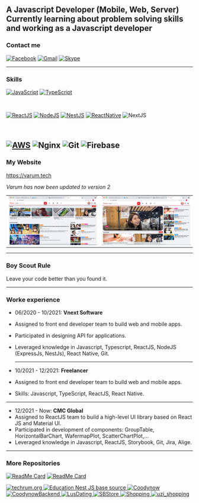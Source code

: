 
## A Javascript Developer (Mobile, Web, Server) <br> Currently learning about problem solving skills and working as a Javascript developer 

### Contact me
                  
[![Facebook](https://img.shields.io/badge/facebook-%231877F2.svg?&style=for-the-badge&logo=facebook&logoColor=white)](https://www.facebook.com/tranquocviet226)
[![Gmail](https://img.shields.io/badge/gmail-red?&style=for-the-badge&logo=gmail&logoColor=white)](https://mail.google.com/mail/u/0/?fs=1&to=tranquocviet226@gmail.com&su=SUBJECT&body=BODY&tf=cm)
[![Skype](https://img.shields.io/badge/Skype-%2300AFF0.svg?style=for-the-badge&logo=Skype&logoColor=white)](https://join.skype.com/invite/Ya469b3cgEbJ)

 ---
 
### Skills

[![JavaScript](https://img.shields.io/badge/javascript-%23323330.svg?style=for-the-badge&logo=javascript&logoColor=%23F7DF1E)]()
[![TypeScript](https://img.shields.io/badge/typeScript-%231DA1F2.svg?&style=for-the-badge&logo=typescript&logoColor=white)]()

<br/>

[![ReactJS](https://img.shields.io/badge/reactjs-%233498DB.svg?&style=for-the-badge&logo=react&logoColor=white)]()
[![NodeJS](https://img.shields.io/badge/node.js-%2343853D.svg?style=for-the-badge&logo=node-dot-js&logoColor=white)]()
[![NestJS](https://img.shields.io/badge/nestjs-%23E0234E.svg?style=for-the-badge&logo=nestjs&logoColor=white)]()
[![ReactNative](https://img.shields.io/badge/reactnative-%233498DB.svg?&style=for-the-badge&logo=react&logoColor=white)]()
![NextJS](https://img.shields.io/badge/Next-black?style=for-the-badge&logo=next.js&logoColor=white)

<br/>

[![AWS](https://img.shields.io/badge/AWS-%23FF9900.svg?style=for-the-badge&logo=amazon-aws&logoColor=white)]()
![Nginx](https://img.shields.io/badge/nginx-%23009639.svg?style=for-the-badge&logo=nginx&logoColor=white)
![Git](https://img.shields.io/badge/git-%23F05033.svg?style=for-the-badge&logo=git&logoColor=white)
![Firebase](https://camo.githubusercontent.com/029c025c6da46b2fa8f15a3fa00261b9045d7b2a87a9692d437ee27b511c6f63/68747470733a2f2f696d672e736869656c64732e696f2f7374617469632f76313f7374796c653d666f722d7468652d6261646765266d6573736167653d466972656261736526636f6c6f723d323232323232266c6f676f3d4669726562617365266c6f676f436f6c6f723d464643413238266c6162656c3d)
 ---

### My Website

<a style="" href="https://varum.tech">https://varum.tech</a>

*Varum has now been updated to version 2*

|                       |                         | 
|        :---:          |          :---:          |       
| ![](./Screen%20Shot%202021-12-02%20at%204.23.17%20PM.png) | ![](./Screen%20Shot%202021-12-02%20at%204.24.51%20PM.png) | 


 ---

### Boy Scout Rule

Leave your code better than you found it.

 ---
 
### Worke experience

 * 06/2020 - 10/2021: **Vnext Software**
 * Assigned to front end developer team to build web and mobile apps.
 * Participated in designing API for applications.
 * Leveraged knowledge in Javascript, Typescript, ReactJS, NodeJS (ExpressJs, NestJs), React Native, Git.

    ---

 * 10/2021 - 12/2021: **Freelancer**
 * Assigned to front end developer team to build web and mobile apps.
 * Skills: Javascript, TypeScript, ReactJS, React Native.

 ---
 
 * 12/2021 - Now: **CMC Global**
 * Assigned to ReactJS team to build a high-level UI library based on React JS and Material UI.
 * Participated in development of components: GroupTable, HorizontalBarChart, WafermapPlot, ScatterChartPlot,...
 * Leveraged knowledge in Javascript, ReactJS, Storybook, Git, Jira, Alige.

 ---
       
                                                                          
### More Repositories

[![ReadMe Card](https://github-readme-stats.vercel.app/api/pin/?username=tranquocviet226&repo=varrum&theme=vue)](https://github.com/tranquocviet226/varrum)
[![ReadMe Card](https://github-readme-stats.vercel.app/api/pin/?username=tranquocviet226&repo=varrum-web-user&theme=vue)](https://github.com/tranquocviet226/varrum-web-user)

<a href="https://github.com/tranquocviet226/techrum">
  <img alt="techrum.org" src="https://github-readme-stats.vercel.app/api/pin/?username=tranquocviet226&repo=techrum&show_owner=true" />
</a>
<a href="https://github.com/tranquocviet226/education_base">
  <img alt="Education Nest JS base source" src="https://github-readme-stats.vercel.app/api/pin/?username=tranquocviet226&repo=education_base&show_owner=true" />
</a>
<a href="https://github.com/tranquocviet226/coodynow">
  <img alt="Coodynow" src="https://github-readme-stats.vercel.app/api/pin/?username=tranquocviet226&repo=coodynow&show_owner=true" />
</a>
<a href="https://github.com/tranquocviet226/coodynow_backend">
  <img alt="CoodynowBackend" src="https://github-readme-stats.vercel.app/api/pin/?username=tranquocviet226&repo=coodynow_backend&show_owner=true" />
</a>
<a href="https://github.com/tranquocviet226/lus_ios">
  <img alt="LusDating" src="https://github-readme-stats.vercel.app/api/pin/?username=tranquocviet226&repo=lus_ios&show_owner=true" />
</a>
<a href="https://github.com/tranquocviet226/SBStoreClient">
  <img alt="SBStore" src="https://github-readme-stats.vercel.app/api/pin/?username=tranquocviet226&repo=SBStoreClient&show_owner=true" />
</a>
<a href="https://github.com/tranquocviet226/Shopping">
  <img alt="Shopping" src="https://github-readme-stats.vercel.app/api/pin/?username=tranquocviet226&repo=Shopping&show_owner=true" />
</a>
<a href="https://github.com/VTNPlusD/uzi_shopping">
  <img alt="uzi_shopping" src="https://github-readme-stats.vercel.app/api/pin/?username=VTNPlusD&repo=uzi_shopping&show_owner=true" />
</a>




